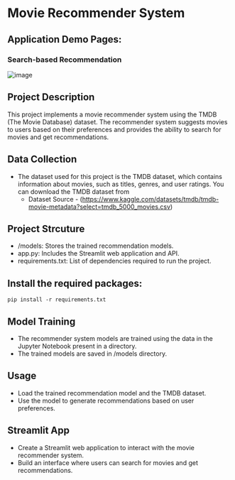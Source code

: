 # Movie Recommender System

## Application Demo Pages:

### Search-based Recommendation
![image](https://github.com/S-shubham08/movie_recommender_system/assets/127888794/be3c3e88-24db-4204-8fce-dfd060fde78d)

## Project Description
This project implements a movie recommender system using the TMDB (The Movie Database) dataset. The recommender system suggests movies to users based on their preferences and provides the ability to search for movies and get recommendations.

## Data Collection
- The dataset used for this project is the TMDB dataset, which contains information about movies, such as titles, genres, and user ratings.
  You can download the TMDB dataset from
  - Dataset Source - (https://www.kaggle.com/datasets/tmdb/tmdb-movie-metadata?select=tmdb_5000_movies.csv)

## Project Strcuture
- /models: Stores the trained recommendation models.
- app.py: Includes the Streamlit web application and API.
- requirements.txt: List of dependencies required to run the project.

## Install the required packages:
```
pip install -r requirements.txt
```

## Model Training
- The recommender system models are trained using the data in the Jupyter Notebook present in a directory.
- The trained models are saved in /models directory.

## Usage
- Load the trained recommendation model and the TMDB dataset.
- Use the model to generate recommendations based on user preferences.

## Streamlit App
- Create a Streamlit web application to interact with the movie recommender system.
- Build an interface where users can search for movies and get recommendations.


